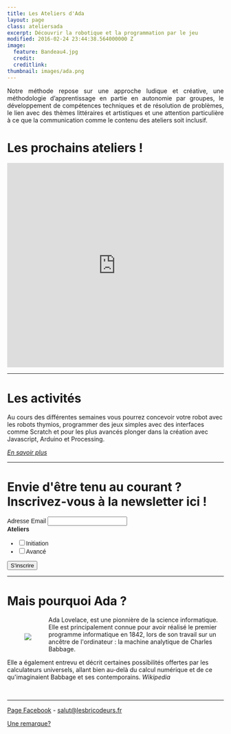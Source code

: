 ```yaml
---
title: Les Ateliers d'Ada
layout: page
class: ateliersada
excerpt: Découvrir la robotique et la programmation par le jeu
modified: 2016-02-24 23:44:38.564000000 Z
image:
  feature: Bandeau4.jpg
  credit: 
  creditlink: 
thumbnail: images/ada.png
---
```


<p style="text-align: justify;">
Notre méthode repose sur une approche ludique et créative, une méthodologie d’apprentissage en partie en autonomie par groupes, le développement de compétences techniques et de résolution de problèmes, le lien avec des thèmes littéraires et artistiques et une attention particulière à ce que la communication comme le contenu des ateliers soit inclusif.
</p>

# Les prochains ateliers !

<div style="display:block;width:100%;max-width:970px;margin:0 auto;">
  <iframe src="https://yurplan.com/orga/Les-Bricodeurs/2368/ticketing/widget" style="display:block;width:100%;height:475px;margin:0;" scrolling="auto" frameborder="0"></iframe>
</div>                  

<hr>

# Les activités

Au cours des différentes semaines vous pourrez concevoir votre robot avec les robots thymios, programmer des jeux simples avec des interfaces comme Scratch et pour les plus avancés plonger dans la création avec Javascript, Arduino et Processing.

 _[En savoir plus]({{site.url}}/AteliersdAda/outils/)_


<hr>

# Envie d'être tenu au courant ? Inscrivez-vous à la newsletter ici !

<!-- Begin MailChimp Signup Form -->
<link href="//cdn-images.mailchimp.com/embedcode/classic-10_7.css" rel="stylesheet" type="text/css">
<style type="text/css">
	#mc_embed_signup{clear:left; font:14px Helvetica,Arial,sans-serif; }
	#mc_embed_signup .mc-field-group input { max-width: 200px; }
	/* Add your own MailChimp form style overrides in your site stylesheet or in this style block.
	   We recommend moving this block and the preceding CSS link to the HEAD of your HTML file. */
</style>
<div id="mc_embed_signup">
<form action="https://lesbricodeurs.us12.list-manage.com/subscribe/post?u=bbbb42e1640719973809dfb8c&amp;id=466cb87d37" method="post" id="mc-embedded-subscribe-form" name="mc-embedded-subscribe-form" class="validate" target="_blank" novalidate>
    <div id="mc_embed_signup_scroll">

<div class="mc-field-group">
	<label for="mce-EMAIL">Adresse Email  
</label>
	<input type="email" value="" name="EMAIL" class="required email" id="mce-EMAIL">
</div>
<div class="mc-field-group input-group">
    <strong>Ateliers </strong>
    <ul><li><input type="checkbox" value="2" name="group[6177][2]" id="mce-group[6177]-6177-0"><label for="mce-group[6177]-6177-0">Initiation</label></li>
<li><input type="checkbox" value="4" name="group[6177][4]" id="mce-group[6177]-6177-1"><label for="mce-group[6177]-6177-1">Avancé</label></li>
</ul>
</div>
	<div id="mce-responses" class="clear">
		<div class="response" id="mce-error-response" style="display:none"></div>
		<div class="response" id="mce-success-response" style="display:none"></div>
	</div>    <!-- real people should not fill this in and expect good things - do not remove this or risk form bot signups-->
    <div style="position: absolute; left: -5000px;" aria-hidden="true"><input type="text" name="b_bbbb42e1640719973809dfb8c_466cb87d37" tabindex="-1" value=""></div>
    <div class="clear"><input type="submit" value="S'inscrire" name="subscribe" id="mc-embedded-subscribe" class="button"></div>
    </div>
</form>
</div>

<!--End mc_embed_signup-->

<hr>  

# Mais pourquoi Ada ?

<img src="{{site.url}}/images/ada.png" style="float: left; padding: 40px;">

Ada Lovelace, est une pionnière de la science informatique. Elle est principalement connue pour avoir réalisé le premier programme informatique en 1842, lors de son travail sur un ancêtre de l'ordinateur : la machine analytique de Charles Babbage.

Elle a également entrevu et décrit certaines possibilités offertes par les calculateurs universels, allant bien au-delà du calcul numérique et de ce qu'imaginaient Babbage et ses contemporains. _Wikipedia_

<br>
<hr>

[Page Facebook](https://www.facebook.com/Les-Ateliers-dAda-1010068332420661/) - [salut@lesbricodeurs.fr](mailto:salut@lesbricodeurs.fr)

[Une remarque? ]({{site.url}}/AteliersdAda/idees/)
